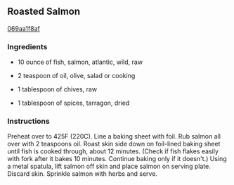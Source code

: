 ## Roasted Salmon

[069aa1f8af](https://recipeland.com/recipe/v/roasted-salmon-48968)

### Ingredients

 - 10 ounce of fish, salmon, atlantic, wild, raw

 - 2 teaspoon of oil, olive, salad or cooking

 - 1 tablespoon of chives, raw

 - 1 tablespoon of spices, tarragon, dried

### Instructions

Preheat over to 425F (220C). Line a baking sheet with foil. Rub salmon all over with 2 teaspoons oil. Roast skin side down on foil-lined baking sheet until fish is cooked through, about 12 minutes. (Check if fish flakes easily with fork after it bakes 10 minutes. Continue baking only if it doesn't.) Using a metal spatula, lift salmon off skin and place salmon on serving plate. Discard skin. Sprinkle salmon with herbs and serve.